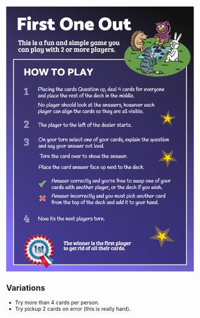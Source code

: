![FirstOneOut](FirstOneOut.png)
## Variations

 - Try more than 4 cards per person.
 - Try pickup 2 cards on error (this is really hard).

